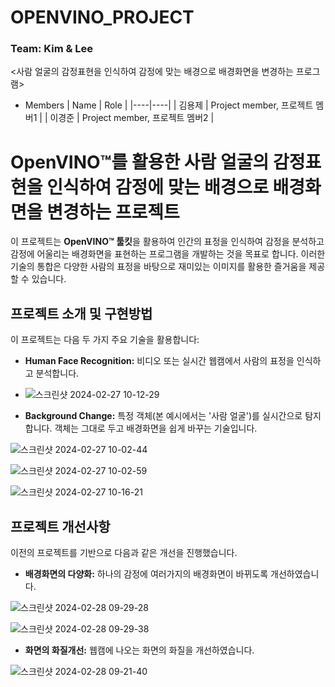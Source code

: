 # OPENVINO_PROJECT

### Team: Kim & Lee

<사람 얼굴의 감정표현을 인식하여 감정에 맞는 배경으로 배경화면을 변경하는 프로그램>

* Members
  | Name | Role |
  |----|----|
  | 김용제 | Project member, 프로젝트 멤버1 |
  | 이경준 | Project member, 프로젝트 멤버2 |

# OpenVINO™를 활용한 사람 얼굴의 감정표현을 인식하여 감정에 맞는 배경으로 배경화면을 변경하는 프로젝트

이 프로젝트는 **OpenVINO™ 툴킷**을 활용하여 인간의 표정을 인식하여 감정을 분석하고 감정에 어울리는 배경화면을 표현하는 프로그램을 개발하는 것을 목표로 합니다. 이러한 기술의 통합은 다양한 사람의 표정을 바탕으로 재미있는 이미지를 활용한 즐거움을 제공할 수 있습니다.

## 프로젝트 소개 및 구현방법

이 프로젝트는 다음 두 가지 주요 기술을 활용합니다:

- **Human Face Recognition:** 비디오 또는 실시간 웹캠에서 사람의 표정을 인식하고 분석합니다.

- ![스크린샷 2024-02-27 10-12-29](https://github.com/rudwns04/OPENVINO_PROJECT/assets/154478954/4713bd27-4dc5-438b-8abb-9ab1e76cc690)


- **Background Change:** 특정 객체(본 예시에서는 '사람 얼굴')를 실시간으로 탐지합니다. 객체는 그대로 두고 배경화면을 쉽게 바꾸는 기술입니다.

![스크린샷 2024-02-27 10-02-44](https://github.com/rudwns04/OPENVINO_PROJECT/assets/154478954/19dd44d8-135d-4101-a1e4-29f945624dc3)

![스크린샷 2024-02-27 10-02-59](https://github.com/rudwns04/OPENVINO_PROJECT/assets/154478954/cbbafb74-7c8c-4522-ac5c-4c3705258766)

![스크린샷 2024-02-27 10-16-21](https://github.com/rudwns04/OPENVINO_PROJECT/assets/154478954/6277626d-9602-4572-874b-8ffa8ee08b39)

## 프로젝트 개선사항

이전의 프로젝트를 기반으로 다음과 같은 개선을 진행했습니다.

- **배경화면의 다양화:** 하나의 감정에 여러가지의 배경화면이 바뀌도록 개선하였습니다.

 ![스크린샷 2024-02-28 09-29-28](https://github.com/rudwns04/OPENVINO_PROJECT/assets/154478954/563fe5d6-7774-4f64-a460-f7e75c87c5e5)

 ![스크린샷 2024-02-28 09-29-38](https://github.com/rudwns04/OPENVINO_PROJECT/assets/154478954/a4bec540-6e9c-4397-bf4a-115a363ecfac)



- **화면의 화질개선:** 웹캠에 나오는 화면의 화질을 개선하였습니다.

 ![스크린샷 2024-02-28 09-21-40](https://github.com/rudwns04/OPENVINO_PROJECT/assets/154478954/a86cbb67-4d44-402b-b36d-46842bab838e)

